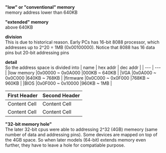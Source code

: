 **"low" or "conventional" memory**  
memory address lower than 640KB

**"extended" memory**  
above 640KB

**division**  
This is due to historical reason. Early PCs has 16-bit 8088 processor, which addresses up to 2^20 = 1MB (0x00100000). Notice that 8088 has 16 data pins but 20-bit addressing pins

**detail**  
So the address space is divided into
| name | hex addr | dec addr |
| --- | --- |
|low memory   |0x00000 ~ 0x0A000  |000KB ~ 640KB   |
|VGA 	      |0x0A000 ~ 0x0C000  |640KB ~ 768KB   |
|firmware     |0x0C000 ~ 0x0F000  |768KB ~ 960KB   |
|BIOS	      |0x0F000 ~ 0x10000  |960KB ~ 1MB     |

| First Header  | Second Header |
| ------------- | ------------- |
| Content Cell  | Content Cell  |
| Content Cell  | Content Cell  |

**"32-bit memory hole"**  
The later 32-bit cpus were able to addressing 2^32 (4GB) memeory (same number of data and addressing pins). Some devices are mapped on top of the 4GB space. So when later models (64-bit) extends memory even further, they have to leave a hole for compatiable purpose.
